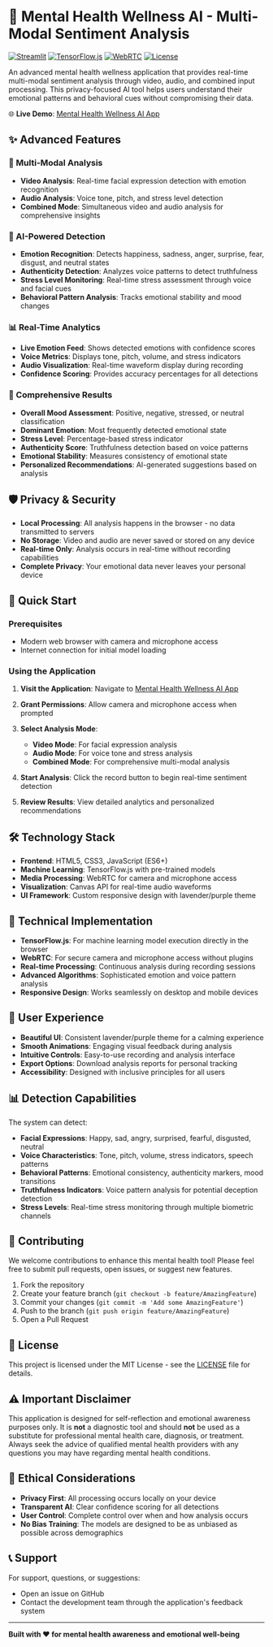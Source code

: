# 🧠 Mental Health Wellness AI - Multi-Modal Sentiment Analysis

[![Streamlit](https://img.shields.io/badge/Streamlit-FF4B4B?style=for-the-badge&logo=Streamlit&logoColor=white)](https://streamlit.io/)
[![TensorFlow.js](https://img.shields.io/badge/TensorFlow.js-FF6F00?style=for-the-badge&logo=tensorflow&logoColor=white)](https://www.tensorflow.org/js)
[![WebRTC](https://img.shields.io/badge/WebRTC-333333?style=for-the-badge&logo=webrtc&logoColor=white)](https://webrtc.org/)
[![License](https://img.shields.io/badge/License-MIT-blue?style=for-the-badge)](LICENSE)

An advanced mental health wellness application that provides real-time multi-modal sentiment analysis through video, audio, and combined input processing. This privacy-focused AI tool helps users understand their emotional patterns and behavioral cues without compromising their data.

🌐 **Live Demo**: [Mental Health Wellness AI App](https://playful-kringle-c362c7.netlify.app)

## ✨ Advanced Features

### 🎥 Multi-Modal Analysis
- **Video Analysis**: Real-time facial expression detection with emotion recognition
- **Audio Analysis**: Voice tone, pitch, and stress level detection
- **Combined Mode**: Simultaneous video and audio analysis for comprehensive insights

### 🧠 AI-Powered Detection
- **Emotion Recognition**: Detects happiness, sadness, anger, surprise, fear, disgust, and neutral states
- **Authenticity Detection**: Analyzes voice patterns to detect truthfulness
- **Stress Level Monitoring**: Real-time stress assessment through voice and facial cues
- **Behavioral Pattern Analysis**: Tracks emotional stability and mood changes

### 📊 Real-Time Analytics
- **Live Emotion Feed**: Shows detected emotions with confidence scores
- **Voice Metrics**: Displays tone, pitch, volume, and stress indicators
- **Audio Visualization**: Real-time waveform display during recording
- **Confidence Scoring**: Provides accuracy percentages for all detections

### 🎯 Comprehensive Results
- **Overall Mood Assessment**: Positive, negative, stressed, or neutral classification
- **Dominant Emotion**: Most frequently detected emotional state
- **Stress Level**: Percentage-based stress indicator
- **Authenticity Score**: Truthfulness detection based on voice patterns
- **Emotional Stability**: Measures consistency of emotional state
- **Personalized Recommendations**: AI-generated suggestions based on analysis

## 🛡️ Privacy & Security

- **Local Processing**: All analysis happens in the browser - no data transmitted to servers
- **No Storage**: Video and audio are never saved or stored on any device
- **Real-time Only**: Analysis occurs in real-time without recording capabilities
- **Complete Privacy**: Your emotional data never leaves your personal device

## 🚀 Quick Start

### Prerequisites
- Modern web browser with camera and microphone access
- Internet connection for initial model loading

### Using the Application

1. **Visit the Application**: Navigate to [Mental Health Wellness AI App](https://playful-kringle-c362c7.netlify.app)

2. **Grant Permissions**: Allow camera and microphone access when prompted

3. **Select Analysis Mode**:
   - **Video Mode**: For facial expression analysis
   - **Audio Mode**: For voice tone and stress analysis
   - **Combined Mode**: For comprehensive multi-modal analysis

4. **Start Analysis**: Click the record button to begin real-time sentiment detection

5. **Review Results**: View detailed analytics and personalized recommendations

## 🛠️ Technology Stack

- **Frontend**: HTML5, CSS3, JavaScript (ES6+)
- **Machine Learning**: TensorFlow.js with pre-trained models
- **Media Processing**: WebRTC for camera and microphone access
- **Visualization**: Canvas API for real-time audio waveforms
- **UI Framework**: Custom responsive design with lavender/purple theme

## 🔧 Technical Implementation

- **TensorFlow.js**: For machine learning model execution directly in the browser
- **WebRTC**: For secure camera and microphone access without plugins
- **Real-time Processing**: Continuous analysis during recording sessions
- **Advanced Algorithms**: Sophisticated emotion and voice pattern analysis
- **Responsive Design**: Works seamlessly on desktop and mobile devices

## 🎨 User Experience

- **Beautiful UI**: Consistent lavender/purple theme for a calming experience
- **Smooth Animations**: Engaging visual feedback during analysis
- **Intuitive Controls**: Easy-to-use recording and analysis interface
- **Export Options**: Download analysis reports for personal tracking
- **Accessibility**: Designed with inclusive principles for all users

## 📊 Detection Capabilities

The system can detect:

- **Facial Expressions**: Happy, sad, angry, surprised, fearful, disgusted, neutral
- **Voice Characteristics**: Tone, pitch, volume, stress indicators, speech patterns
- **Behavioral Patterns**: Emotional consistency, authenticity markers, mood transitions
- **Truthfulness Indicators**: Voice pattern analysis for potential deception detection
- **Stress Levels**: Real-time stress monitoring through multiple biometric channels

## 🤝 Contributing

We welcome contributions to enhance this mental health tool! Please feel free to submit pull requests, open issues, or suggest new features.

1. Fork the repository
2. Create your feature branch (`git checkout -b feature/AmazingFeature`)
3. Commit your changes (`git commit -m 'Add some AmazingFeature'`)
4. Push to the branch (`git push origin feature/AmazingFeature`)
5. Open a Pull Request

## 📝 License

This project is licensed under the MIT License - see the [LICENSE](LICENSE) file for details.

## ⚠️ Important Disclaimer

This application is designed for self-reflection and emotional awareness purposes only. It is **not** a diagnostic tool and should **not** be used as a substitute for professional mental health care, diagnosis, or treatment. Always seek the advice of qualified mental health providers with any questions you may have regarding mental health conditions.

## 🌟 Ethical Considerations

- **Privacy First**: All processing occurs locally on your device
- **Transparent AI**: Clear confidence scoring for all detections
- **User Control**: Complete control over when and how analysis occurs
- **No Bias Training**: The models are designed to be as unbiased as possible across demographics

## 📞 Support

For support, questions, or suggestions:
- Open an issue on GitHub
- Contact the development team through the application's feedback system

---

**Built with ❤️ for mental health awareness and emotional well-being**
